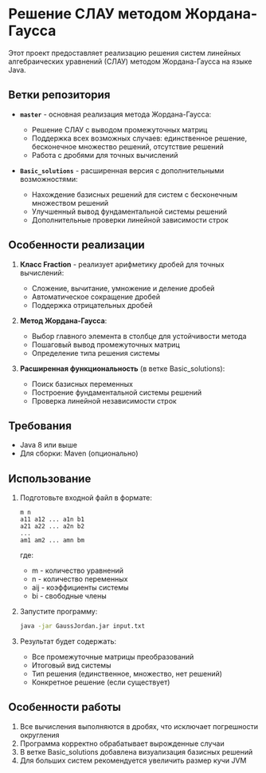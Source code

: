# Решение СЛАУ методом Жордана-Гаусса

Этот проект предоставляет реализацию решения систем линейных алгебраических уравнений (СЛАУ) методом Жордана-Гаусса на языке Java.

## Ветки репозитория

- **`master`** - основная реализация метода Жордана-Гаусса:
  - Решение СЛАУ с выводом промежуточных матриц
  - Поддержка всех возможных случаев: единственное решение, бесконечное множество решений, отсутствие решений
  - Работа с дробями для точных вычислений

- **`Basic_solutions`** - расширенная версия с дополнительными возможностями:
  - Нахождение базисных решений для систем с бесконечным множеством решений
  - Улучшенный вывод фундаментальной системы решений
  - Дополнительные проверки линейной зависимости строк

## Особенности реализации

1. **Класс Fraction** - реализует арифметику дробей для точных вычислений:
   - Сложение, вычитание, умножение и деление дробей
   - Автоматическое сокращение дробей
   - Поддержка отрицательных дробей

2. **Метод Жордана-Гаусса**:
   - Выбор главного элемента в столбце для устойчивости метода
   - Пошаговый вывод промежуточных матриц
   - Определение типа решения системы

3. **Расширенная функциональность** (в ветке Basic_solutions):
   - Поиск базисных переменных
   - Построение фундаментальной системы решений
   - Проверка линейной независимости строк

## Требования

- Java 8 или выше
- Для сборки: Maven (опционально)

## Использование

1. Подготовьте входной файл в формате:
   ```
   m n
   a11 a12 ... a1n b1
   a21 a22 ... a2n b2
   ...
   am1 am2 ... amn bm
   ```
   где:
   - m - количество уравнений
   - n - количество переменных
   - aij - коэффициенты системы
   - bi - свободные члены

2. Запустите программу:
   ```bash
   java -jar GaussJordan.jar input.txt
   ```

3. Результат будет содержать:
   - Все промежуточные матрицы преобразований
   - Итоговый вид системы
   - Тип решения (единственное, множество, нет решений)
   - Конкретное решение (если существует)

## Особенности работы

1. Все вычисления выполняются в дробях, что исключает погрешности округления
2. Программа корректно обрабатывает вырожденные случаи
3. В ветке Basic_solutions добавлена визуализация базисных решений
4. Для больших систем рекомендуется увеличить размер кучи JVM
